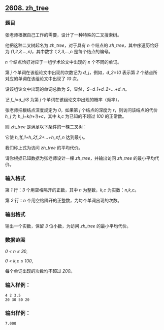 ## [2608. zh_tree](https://www.acwing.com/problem/content/2610/)

### 题目

张老师根据自己工作的需要，设计了一种特殊的二叉搜索树。

他把这种二叉树起名为 *zh_tree*，对于具有 *n* 个结点的 *zh_tree*，其中序遍历恰好为 *(1,2,3,…,n)*，其中数字 *1,2,3,…,n* 是每个结点的编号。

*n* 个结点恰好对应于一组学术论文中出现的 *n* 个不同的单词。

第 *j* 个单词在该组论文中出现的次数记为 *d_j*，例如，*d_2=10* 表示第 *2* 个结点所对应的单词在该组论文中出现了 *10* 次。

设该组论文中出现的单词总数为 *S*，显然，*S=d_1+d_2+…+d_n*。

记 *f_j=d_j/S* 为第 *j* 个单词在该组论文中出现的概率（频率）。

张老师把根结点深度规定为 *0*，如果第 *j* 个结点的深度为 *r*，则访问该结点的代价 *h_j* 为 *h_j=k(r+1)+c*，其中 *k,c* 为已知的不超过 *100* 的正常数。

则 *zh_tree* 是满足以下条件的一棵二叉树：

它使 *h_1f_1+h_2f_2+…+h_nf_n* 达到最小。

我们称上式为访问 *zh_tree* 的平均代价。

请你根据已知数据为张老师设计一棵 *zh_tree*，并输出访问 *zh_tree* 的最小平均代价。

### 输入格式

第 *1* 行：*3* 个用空格隔开的正数，其中 *n* 为整数，*k,c* 为实数：*n,k,c*。

第 *2* 行：*n* 个用空格隔开的正整数，为每个单词出现的次数。

### 输出格式

输出一个实数，保留 *3* 位小数，为访问 *zh_tree* 的最小平均代价。

### 数据范围

*0 < n ≤ 30*,

*0 < k,c ≤ 100*,

每个单词出现的次数均不超过 *200*。

### 输入样例：

```
4 2 3.5
20 30 50 20
```

### 输出样例：

```
7.000
```
